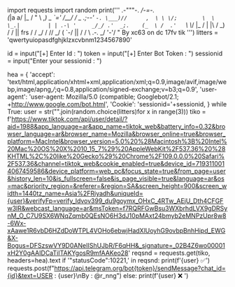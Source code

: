 import requests
import random
print('''
               .-"""-.
             _/-=-.   \
            (_|a a/   |_
             / "  \   ,_)
        _    \`=' /__/
       / \_  .;--'  `-.
       \___)//      ,  \
        \ \/;        \  \
         \_.|         | |
          .-\ '     _/_/
        .'  _;.    (_  \
       /  .'   `\   \\_/
      |_ /       |  |\\
     /  _)       /  / ||
frs /  /       _/  /  //
    \_/       ( `-/  ||
              /  /   \\ .-.
              \_/     \'-'/
                       "
        By xc63 on dc 17fv tik
''')
litters = 'qwertyuiopasdfghjklzxcvbnm1234567890'

id = input("[+] Enter Id : ")
token = input("[+] Enter Bot Token : ")
sessionid = input("Enter your sessionid : ")

hea = {
        'accept': 'text/html,application/xhtml+xml,application/xml;q=0.9,image/avif,image/webp,image/apng,*/*;q=0.8,application/signed-exchange;v=b3;q=0.9',
        'user-agent': 'user-agent: Mozilla/5.0 (compatible; Googlebot/2.1; +http://www.google.com/bot.html',
        'Cookie': 'sessionid='+sessionid,
    }
while True:
    user = str("".join(random.choice(litters)for x in range(3)))
    tiko = f'https://www.tiktok.com/api/user/detail/?aid=1988&app_language=ar&app_name=tiktok_web&battery_info=0.32&browser_language=ar&browser_name=Mozilla&browser_online=true&browser_platform=MacIntel&browser_version=5.0%20%28Macintosh%3B%20Intel%20Mac%20OS%20X%2010_15_7%29%20AppleWebKit%2F537.36%20%28KHTML%2C%20like%20Gecko%29%20Chrome%2F109.0.0.0%20Safari%2F537.36&channel=tiktok_web&cookie_enabled=true&device_id=7193110014067459586&device_platform=web_pc&focus_state=true&from_page=user&history_len=10&is_fullscreen=false&is_page_visible=true&language=ar&os=mac&priority_region=&referer=&region=SA&screen_height=900&screen_width=1440tz_name=Asia%2FRiyadh&uniqueId={user}&verifyFp=verify_ldvov399_du9goymx_OHxC_4RTw_AEjU_Dth4CFGFw3lR&webcast_language=ar&msToken=f7RQRFGwBsu3WXbrhdLVX9gDRSynM_O_C7U9SX6WNqZqmb0QEsNO6H3dJ10pMAxt24bmyb2eMNPzUpr8w8-6Wx-xAawe1R6vbD6HZdDoWTPL4VOHo6ebwjHadXlUoyhG9ovbpBnhHipd_EWG&X-Bogus=DFSzswVY9D0ANeIIShUJbR/F6qHH&_signature=_02B4Z6wo00001xH2Y0gAAIDCaTiITAKYgosR9mfAAKeo28'
    reqsnd = requests.get(tiko, headers=hea).text
    if '"statusCode":10221,' in reqsnd:
            print(f'{user} ✅')
            requests.post(f"https://api.telegram.org/bot{token}/sendMessage?chat_id={id}&text=USER : {user}\nBy : @r_nng")
    else:
      print(f'{user} ❌ ')
